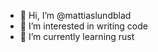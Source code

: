 - 👋 Hi, I’m @mattiaslundblad
- 👀 I’m interested in writing code
- 🌱 I’m currently learning rust

<!---
mattiaslundblad/mattiaslundblad is a ✨ special ✨ repository because its `README.md` (this file) appears on your GitHub profile.
You can click the Preview link to take a look at your changes.
--->
